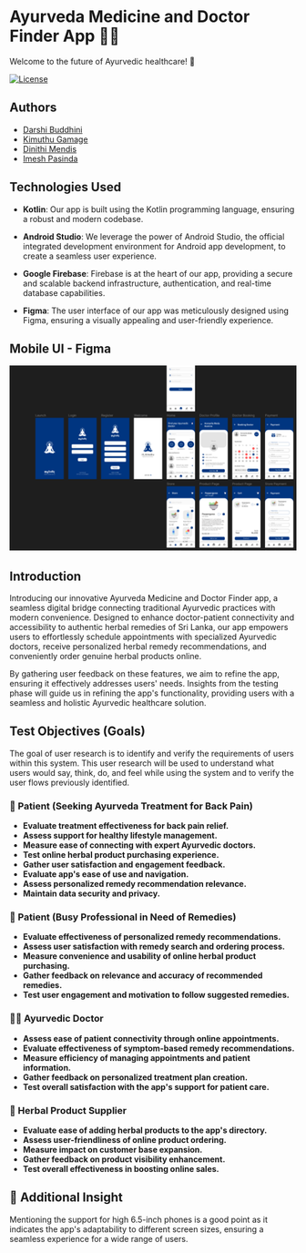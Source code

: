 # Ayurveda Medicine and Doctor Finder App 🌿💼

Welcome to the future of Ayurvedic healthcare! 🚀

[![License](https://img.shields.io/badge/License-MIT-blue.svg)](LICENSE)

## Authors
- [Darshi Buddhini](https://github.com/DarshiBuddhini)
- [Kimuthu Gamage](https://github.com/KimuthuGamage)
- [Dinithi Mendis](https://github.com/DinithiMendis)
- [Imesh Pasinda](https://github.com/ImeshPasinda)

## Technologies Used

- **Kotlin**: Our app is built using the Kotlin programming language, ensuring a robust and modern codebase.

- **Android Studio**: We leverage the power of Android Studio, the official integrated development environment for Android app development, to create a seamless user experience.

- **Google Firebase**: Firebase is at the heart of our app, providing a secure and scalable backend infrastructure, authentication, and real-time database capabilities.

- **Figma**: The user interface of our app was meticulously designed using Figma, ensuring a visually appealing and user-friendly experience.

## Mobile UI - Figma
![App Preview](https://github.com/ImeshPasinda/Ayurveda/raw/master/UI.png)

## Introduction

Introducing our innovative Ayurveda Medicine and Doctor Finder app, a seamless digital bridge connecting traditional Ayurvedic practices with modern convenience. Designed to enhance doctor-patient connectivity and accessibility to authentic herbal remedies of Sri Lanka, our app empowers users to effortlessly schedule appointments with specialized Ayurvedic doctors, receive personalized herbal remedy recommendations, and conveniently order genuine herbal products online.

By gathering user feedback on these features, we aim to refine the app, ensuring it effectively addresses users' needs. Insights from the testing phase will guide us in refining the app's functionality, providing users with a seamless and holistic Ayurvedic healthcare solution.

## Test Objectives (Goals)

The goal of user research is to identify and verify the requirements of users within this system. This user research will be used to understand what users would say, think, do, and feel while using the system and to verify the user flows previously identified.

### 🌱 Patient (Seeking Ayurveda Treatment for Back Pain)

- **Evaluate treatment effectiveness for back pain relief.**
- **Assess support for healthy lifestyle management.**
- **Measure ease of connecting with expert Ayurvedic doctors.**
- **Test online herbal product purchasing experience.**
- **Gather user satisfaction and engagement feedback.**
- **Evaluate app's ease of use and navigation.**
- **Assess personalized remedy recommendation relevance.**
- **Maintain data security and privacy.**

### 💼 Patient (Busy Professional in Need of Remedies)

- **Evaluate effectiveness of personalized remedy recommendations.**
- **Assess user satisfaction with remedy search and ordering process.**
- **Measure convenience and usability of online herbal product purchasing.**
- **Gather feedback on relevance and accuracy of recommended remedies.**
- **Test user engagement and motivation to follow suggested remedies.**

### 👩‍⚕️ Ayurvedic Doctor

- **Assess ease of patient connectivity through online appointments.**
- **Evaluate effectiveness of symptom-based remedy recommendations.**
- **Measure efficiency of managing appointments and patient information.**
- **Gather feedback on personalized treatment plan creation.**
- **Test overall satisfaction with the app's support for patient care.**

### 🌿 Herbal Product Supplier

- **Evaluate ease of adding herbal products to the app's directory.**
- **Assess user-friendliness of online product ordering.**
- **Measure impact on customer base expansion.**
- **Gather feedback on product visibility enhancement.**
- **Test overall effectiveness in boosting online sales.**

## 📱 Additional Insight

Mentioning the support for high 6.5-inch phones is a good point as it indicates the app's adaptability to different screen sizes, ensuring a seamless experience for a wide range of users.
